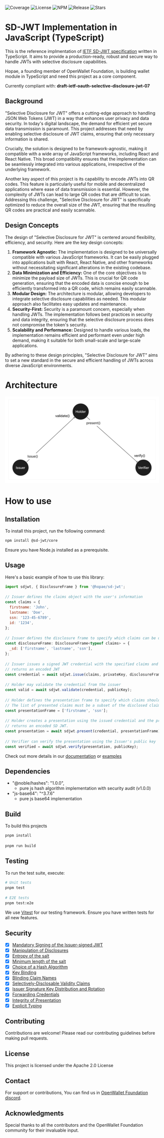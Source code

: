 ![Coverage](https://img.shields.io/codecov/c/github/openwallet-foundation-labs/sd-jwt-js)
![License](https://img.shields.io/github/license/openwallet-foundation-labs/sd-jwt-js.svg)
![NPM](https://img.shields.io/npm/v/%40sd-jwt%2Fcore)
![Release](https://img.shields.io/github/v/release/openwallet-foundation-labs/sd-jwt-js)
![Stars](https://img.shields.io/github/stars/openwallet-foundation-labs/sd-jwt-js)

# SD-JWT Implementation in JavaScript (TypeScript)

This is the reference implmentation of [IETF SD-JWT specification](https://datatracker.ietf.org/doc/draft-ietf-oauth-selective-disclosure-jwt/) written in TypeScript. It aims to provide a production-ready, robust and secure way to handle JWTs with selective disclosure capabilities.

Hopae, a founding member of OpenWallet Foundation, is building wallet module in TypeScript and need this project as a core component.

Currently compliant with: **draft-ietf-oauth-selective-disclosure-jwt-07**

## **Background**

"Selective Disclosure for JWT" offers a cutting-edge approach to handling JSON Web Tokens (JWT) in a way that enhances user privacy and data security. In today's digital landscape, the demand for efficient yet secure data transmission is paramount. This project addresses that need by enabling selective disclosure of JWT claims, ensuring that only necessary information is shared.

Crucially, the solution is designed to be framework-agnostic, making it compatible with a wide array of JavaScript frameworks, including React and React Native. This broad compatibility ensures that the implementation can be seamlessly integrated into various applications, irrespective of the underlying framework.

Another key aspect of this project is its capability to encode JWTs into QR codes. This feature is particularly useful for mobile and decentralized applications where ease of data transmission is essential. However, the complexity of JWTs can lead to large QR codes that are difficult to scan. Addressing this challenge, "Selective Disclosure for JWT" is specifically optimized to reduce the overall size of the JWT, ensuring that the resulting QR codes are practical and easily scannable.

## **Design Concepts**

The design of "Selective Disclosure for JWT" is centered around flexibility, efficiency, and security. Here are the key design concepts:

1. **Framework Agnostic:** The implementation is designed to be universally compatible with various JavaScript frameworks. It can be easily plugged into applications built with React, React Native, and other frameworks without necessitating significant alterations in the existing codebase.
2. **Data Minimization and Efficiency:** One of the core objectives is to minimize the payload size of JWTs. This is crucial for QR code generation, ensuring that the encoded data is concise enough to be efficiently transformed into a QR code, which remains easily scannable.
3. **Modular Design:** The architecture is modular, allowing developers to integrate selective disclosure capabilities as needed. This modular approach also facilitates easy updates and maintenance.
4. **Security-First:** Security is a paramount concern, especially when handling JWTs. The implementation follows best practices in security and data integrity, ensuring that the selective disclosure process does not compromise the token's security.
5. **Scalability and Performance:** Designed to handle various loads, the implementation remains efficient and performant even under high demand, making it suitable for both small-scale and large-scale applications.

By adhering to these design principles, "Selective Disclosure for JWT" aims to set a new standard in the secure and efficient handling of JWTs across diverse JavaScript environments.

# Architecture

![Architecture diagram](images/diagram.png)

# How to use

## Installation

To install this project, run the following command:

```bash
npm install @sd-jwt/core
```

Ensure you have Node.js installed as a prerequisite.

## Usage

Here's a basic example of how to use this library:

```jsx
import sdjwt, { DisclosureFrame } from '@hopae/sd-jwt';

// Issuer defines the claims object with the user's information
const claims = {
  firstname: 'John',
  lastname: 'Doe',
  ssn: '123-45-6789',
  id: '1234',
};

// Issuer defines the disclosure frame to specify which claims can be disclosed/undisclosed
const disclosureFrame: DisclosureFrame<typeof claims> = {
  _sd: ['firstname', 'lastname', 'ssn'],
};

// Issuer issues a signed JWT credential with the specified claims and disclosure frame
// returns an encoded JWT
const credential = await sdjwt.issue(claims, privateKey, disclosureFrame);

// Holder may validate the credential from the issuer
const valid = await sdjwt.validate(credential, publicKey);

// Holder defines the presentation frame to specify which claims should be presented
// The list of presented claims must be a subset of the disclosed claims
const presentationFrame = ['firstname', 'ssn'];

// Holder creates a presentation using the issued credential and the presentation frame
// returns an encoded SD JWT.
const presentation = await sdjwt.present(credential, presentationFrame);

// Verifier can verify the presentation using the Issuer's public key
const verified = await sdjwt.verify(presentation, publicKey);
```

Check out more details in our [documentation](./docs/) or [examples](./examples/)

## Dependencies

- "@noble/hashes": "1.0.0",
  - pure js hash algorithm implementation with security audit (v1.0.0)
- "js-base64": "^3.7.6"
  - pure js base64 implementation

## Build

To build this projects

```bash
pnpm install

pnpm run build
```

## Testing

To run the test suite, execute:

```bash
# Unit tests
pnpm test

# E2E tests
pnpm test:e2e
```

We use [Vitest](https://vitest.dev/) for our testing framework. Ensure you have written tests for all new features.

## Security

- [x] [Mandatory Signing of the Issuer-signed JWT](https://www.ietf.org/archive/id/draft-ietf-oauth-selective-disclosure-jwt-06.html#name-mandatory-signing-of-the-is)
- [x] [Manipulation of Disclosures](https://www.ietf.org/archive/id/draft-ietf-oauth-selective-disclosure-jwt-06.html#name-manipulation-of-disclosures)
- [x] [Entropy of the salt](https://www.ietf.org/archive/id/draft-ietf-oauth-selective-disclosure-jwt-06.html#name-entropy-of-the-salt)
- [x] [Minimum length of the salt](https://www.ietf.org/archive/id/draft-ietf-oauth-selective-disclosure-jwt-06.html#name-minimum-length-of-the-salt)
- [x] [Choice of a Hash Algorithm](https://www.ietf.org/archive/id/draft-ietf-oauth-selective-disclosure-jwt-06.html#name-choice-of-a-hash-algorithm)
- [x] [Key Binding](https://www.ietf.org/archive/id/draft-ietf-oauth-selective-disclosure-jwt-06.html#name-key-binding)
- [x] [Blinding Claim Names](https://www.ietf.org/archive/id/draft-ietf-oauth-selective-disclosure-jwt-06.html#name-blinding-claim-names)
- [x] [Selectively-Disclosable Validity Claims](https://www.ietf.org/archive/id/draft-ietf-oauth-selective-disclosure-jwt-06.html#name-selectively-disclosable-val)
- [x] [Issuer Signature Key Distribution and Rotation](https://www.ietf.org/archive/id/draft-ietf-oauth-selective-disclosure-jwt-06.html#name-issuer-signature-key-distri)
- [x] [Forwarding Credentials](https://www.ietf.org/archive/id/draft-ietf-oauth-selective-disclosure-jwt-06.html#name-forwarding-credentials)
- [x] [Integrity of Presentation](https://www.ietf.org/archive/id/draft-ietf-oauth-selective-disclosure-jwt-06.html#name-integrity-of-presentation)
- [x] [Explicit Typing](https://www.ietf.org/archive/id/draft-ietf-oauth-selective-disclosure-jwt-06.html#name-explicit-typing)

## Contributing

Contributions are welcome! Please read our contributing guidelines before making pull requests.

## License

This project is licensed under the Apache 2.0 License

## Contact

For support or contributions, You can find us in [OpenWallet Foundation discord](https://discord.com/invite/yjvGPd5FCU).

## **Acknowledgments**

Special thanks to all the contributors and the OpenWallet Foundation community for their invaluable input.
